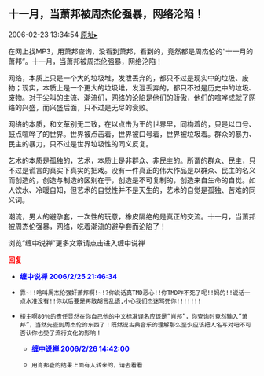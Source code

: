 ## 十一月，当萧邦被周杰伦强暴，网络沦陷！
2006-02-23 13:34:54
[原址▸](http://www.fxgan.com/chan_time/2006_01_06/69.htm)



 


 在网上找MP3，用萧邦查询，没看到萧邦，看到的，竟然都是周杰伦的“十一月的萧邦”。十一月，当萧邦被周杰伦强暴，网络沦陷！


 


  网络，本质上只是一个大的垃圾堆，发泄丢弃的，都只不过是现实中的垃圾、废物；现实，本质上是一个更大的垃圾堆，发泄丢弃的，都只不过是历史中的垃圾、废物。对于尖叫的主流、潮流们，网络的沦陷是他们的骄傲，他们的喧哗成就了网络的兴盛，而兴盛后面，只不过是无尽的衰败。


 


 网络的本质，和文革别无二致，在以点击为王的世界里，同构着的，只是以口号、鼓点喧哗了的世界。世界被点击着，世界被口号着，世界被垃圾着。群众的暴力、民主的暴力，只不过是世界垃圾性的同义反复。


 


  艺术的本质是孤独的，艺术，本质上是非群众、非民主的。所谓的群众、民主，只不过是谎言的真实下真实的把戏。没有一件真正的伟大作品是以群众、民主的名义而创造的，创造与制造的区别在于，创造是不可复制的，创造来自生命的自觉。如人饮水、冷暖自知，但艺术的自觉性并不是天生的，艺术的自觉是孤独、苦难的同义词。


 


  潮流，男人的避孕套，一次性的玩意，橡皮隔绝的是真正的交流。十一月，当萧邦被周杰伦强暴，网络，吃着潮流的避孕套而沦陷了！


 

 浏览“缠中说禅”更多文章请点击进入缠中说禅

 
  
 







<font color='red'>**回复**</font>


- **<font color='blue'>缠中说禅 2006/2/25 21:46:34</font>**
- ```
  靠~!!啥叫周杰伦强奸萧邦啊!~!?你说话真TMD恶心!!你TMD咋不死了呢!!妈的!!说话一点水准没有!!你以后要是再敢胡言乱语,小心我们杰迷骂死你!!!!!!!
  ```
- ```
  楼主啊80％的责任显然在你自己他的中文标准译名应该是“肖邦”，你查询时竟然输入“萧邦”，当然先查到周杰伦的东西了！既然说古典音乐的理解那么至少应该把人名写对吧不可否认你也受了流行文化的影响！
  ```
   - **<font color='blue'>缠中说禅 2006/2/26 14:42:00</font>**
   - ```
     用肖邦查的结果上面有人转来的，请去看看
     ```
